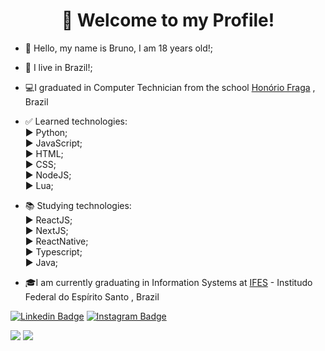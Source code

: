 <h1 align="center">👋 Welcome to my Profile!</h1>

- 👋 Hello, my name is Bruno, I am 18 years old!;
- 🏡 I live in Brazil!;
- 💻I graduated in Computer Technician from the school <a href="https://www.facebook.com/honorio.fraga.33">Honório Fraga</a> , Brazil

- ✅ Learned technologies:<br>
  ▶ Python;<br>
  ▶ JavaScript;<br>
  ▶ HTML;<br>
  ▶ CSS;<br>
  ▶ NodeJS;<br>
  ▶ Lua;
  
- 📚 Studying technologies:<br>
  ▶ ReactJS;<br>
  ▶ NextJS;<br>
  ▶ ReactNative;<br>
  ▶ Typescript;<br>
  ▶ Java;<br>
  
- 🎓I am currently graduating in Information Systems at <a href="https://www.ifes.edu.br/">IFES</a> - Institudo Federal do Espírito Santo , Brazil

[![Linkedin Badge](https://img.shields.io/badge/-LinkedIn-blue?style=flat-square&logo=Linkedin&logoColor=white&link=https://www.linkedin.com/in/bruno-orletti-gava-8312231ba/)](https://www.linkedin.com/in/bruno-orletti-gava-8312231ba/)
[![Instagram Badge](https://img.shields.io/badge/-Instagram-violet?style=flat-square&logo=Instagram&logoColor=white&link=https://www.instagram.com/bruno_gava/)](https://www.instagram.com/bruno_gava/)


<img src="https://github-readme-stats.vercel.app/api?username=BrunoOG20&&show_icons=true&title_color=ffffff&icon_color=bb2acf&text_color=daf7dc&bg_color=151515">
<img src="https://github-readme-stats.vercel.app/api/top-langs/?username=BrunoOG20&amp;hide=html&amp;layout=compact&amp;theme=material-palenight">

<!---
BrunoOG20/BrunoOG20 is a ✨ special ✨ repository because its `README.md` (this file) appears on your GitHub profile.
You can click the Preview link to take a look at your changes.
--->
